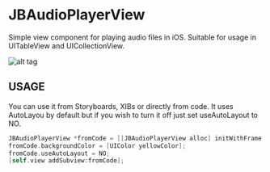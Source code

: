 # JBAudioPlayerView
Simple view component for playing audio files in iOS. Suitable for usage in UITableView and UICollectionView.

![alt tag](http://url/to/img.png)

## USAGE
You can use it from Storyboards, XIBs or directly from code. It uses AutoLayou by default but if you wish to turn it off just set useAutoLayout to NO.

```objective-c
JBAudioPlayerView *fromCode = [[JBAudioPlayerView alloc] initWithFrame:CGRectMake(10.0f, 10.0f, 200.0f, 50.0f)];
fromCode.backgroundColor = [UIColor yellowColor];
fromCode.useAutoLayout = NO;
[self.view addSubview:fromCode];
```

